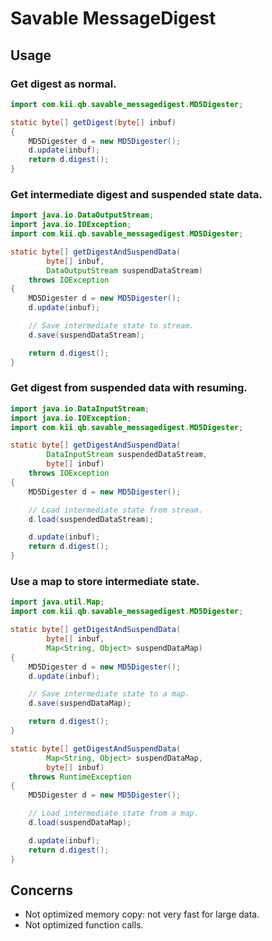 # Savable MessageDigest

## Usage

### Get digest as normal.

```java
import com.kii.qb.savable_messagedigest.MD5Digester;

static byte[] getDigest(byte[] inbuf)
{
    MD5Digester d = new MD5Digester();
    d.update(inbuf);
    return d.digest();
}
```

### Get intermediate digest and suspended state data.

```java
import java.io.DataOutputStream;
import java.io.IOException;
import com.kii.qb.savable_messagedigest.MD5Digester;

static byte[] getDigestAndSuspendData(
        byte[] inbuf,
        DataOutputStream suspendDataStream)
    throws IOException
{
    MD5Digester d = new MD5Digester();
    d.update(inbuf);

    // Save intermediate state to stream.
    d.save(suspendDataStream);

    return d.digest();
}
```

### Get digest from suspended data with resuming.

```java
import java.io.DataInputStream;
import java.io.IOException;
import com.kii.qb.savable_messagedigest.MD5Digester;

static byte[] getDigestAndSuspendData(
        DataInputStream suspendedDataStream,
        byte[] inbuf)
    throws IOException
{
    MD5Digester d = new MD5Digester();

    // Load intermediate state from stream.
    d.load(suspendedDataStream);

    d.update(inbuf);
    return d.digest();
}
```

### Use a map to store intermediate state.

```java
import java.util.Map;
import com.kii.qb.savable_messagedigest.MD5Digester;

static byte[] getDigestAndSuspendData(
        byte[] inbuf,
        Map<String, Object> suspendDataMap)
{
    MD5Digester d = new MD5Digester();
    d.update(inbuf);

    // Save intermediate state to a map.
    d.save(suspendDataMap);

    return d.digest();
}

static byte[] getDigestAndSuspendData(
        Map<String, Object> suspendDataMap,
        byte[] inbuf)
    throws RuntimeException
{
    MD5Digester d = new MD5Digester();

    // Load intermediate state from a map.
    d.load(suspendDataMap);

    d.update(inbuf);
    return d.digest();
}
```

## Concerns

  * Not optimized memory copy: not very fast for large data.
  * Not optimized function calls.
